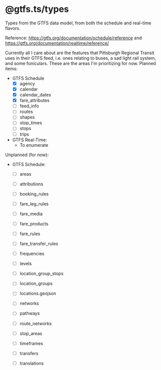# @gtfs.ts/types
Types from the GTFS data model, from both the schedule and real-time flavors.

Reference: https://gtfs.org/documentation/schedule/reference and https://gtfs.org/documentation/realtime/reference/

Currently all I care about are the features that Pittsburgh Regional Transit uses in their GTFS feed, i.e. ones relating to buses, a sad light rail system, and some funiculars. These are the areas I'm prioritizing for now. Planned items:

 * GTFS Schedule
     * [x] agency
     * [x] calendar
     * [x] calendar_dates
     * [x] fare_attributes
     * [ ] feed_info
     * [ ] routes
     * [ ] shapes
     * [ ] stop_times
     * [ ] stops
     * [ ] trips
 * GTFS Real-Time:
     * To enumerate

Unplanned (for now):

 * GTFS Schedule:
     * [ ] areas
     * [ ] attributions
     * [ ] booking_rules
     * [ ] fare_leg_rules
     * [ ] fare_media
     * [ ] fare_products
     * [ ] fare_rules
     * [ ] fare_transfer_rules
     * [ ] frequencies
     * [ ] levels
     * [ ] location_group_stops
     * [ ] location_groups
     * [ ] locations.geojson
     * [ ] networks
     * [ ] pathways
     * [ ] route_networks
     * [ ] stop_areas
     * [ ] timeframes
     * [ ] transfers
     * [ ] translations

